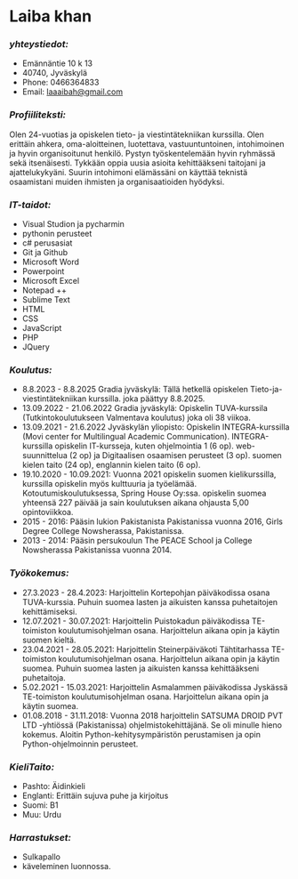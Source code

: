 # **Laiba khan**
### ***yhteystiedot:*** 
- Emännäntie 10 k 13
- 40740, Jyväskylä
- Phone: 0466364833
- Email: laaaibah@gmail.com 

### ***Profiiliteksti:***
Olen 24-vuotias ja opiskelen tieto- ja viestintätekniikan kurssilla. Olen erittäin ahkera, oma-aloitteinen, luotettava, vastuuntuntoinen, intohimoinen ja hyvin organisoitunut henkilö. Pystyn työskentelemään hyvin ryhmässä sekä itsenäisesti. Tykkään oppia uusia asioita kehittääkseni taitojani ja ajattelukykyäni. Suurin intohimoni elämässäni on käyttää teknistä osaamistani muiden ihmisten ja organisaatioiden hyödyksi.

### ***IT-taidot:***
- Visual Studion ja pycharmin 
- pythonin perusteet
- c# perusasiat
- Git ja Github
- Microsoft Word
- Powerpoint
- Microsoft Excel
- Notepad ++ 
- Sublime Text
- HTML
- CSS
- JavaScript
- PHP
- JQuery

### ***Koulutus:***
- 8.8.2023 - 8.8.2025 Gradia jyväskylä: Tällä hetkellä opiskelen Tieto-ja-viestintätekniikan kurssilla. joka päättyy 8.8.2025.
- 13.09.2022 - 21.06.2022 Gradia jyväskylä: Opiskelin TUVA-kurssila (Tutkintokoulutukseen Valmentava koulutus) joka oli 38 viikoa.
- 13.09.2021 - 21.6.2022 Jyväskylän yliopisto: Opiskelin INTEGRA-kurssilla (Movi center for Multilingual Academic Communication). INTEGRA-kurssilla opiskelin IT-kursseja, kuten ohjelmointia 1 (6 op). web-suunnittelua (2 op) ja Digitaalisen osaamisen perusteet (3 op). suomen kielen taito (24 op), englannin kielen taito (6 op).
- 19.10.2020 - 10.09.2021: Vuonna 2021 opiskelin suomen kielikurssilla, kurssilla opiskelin myös kulttuuria ja työelämää. Kotoutumiskoulutuksessa, Spring House Oy:ssa. opiskelin suomea yhteensä 227 päivää ja sain  koulutuksen aikana ohjausta 5,00 opintoviikkoa.
- 2015 - 2016: Pääsin lukion Pakistanista Pakistanissa vuonna 2016, Girls Degree College Nowsherassa, Pakistanissa. 
- 2013 - 2014:  Pääsin persukoulun The PEACE School ja College Nowsherassa Pakistanissa vuonna 2014.


### ***Työkokemus:***
- 27.3.2023 - 28.4.2023: Harjoittelin Kortepohjan päiväkodissa osana TUVA-kurssia. Puhuin suomea lasten ja aikuisten kanssa puhetaitojen kehittämiseksi.
- 12.07.2021 - 30.07.2021: Harjoittelin Puistokadun päiväkodissa TE-toimiston koulutumisohjelman osana. Harjoittelun aikana opin ja käytin suomen kieltä. 
- 23.04.2021 - 28.05.2021: Harjoittelin Steinerpäiväkoti Tähtitarhassa  TE-toimiston koulutumisohjelman osana. Harjoittelun aikana opin ja käytin suomea. Puhuin suomea lasten ja aikuisten kanssa kehittääkseni puhetaitoja.
- 5.02.2021 - 15.03.2021:  Harjoittelin Asmalammen päiväkodissa Jyskässä  TE-toimiston koulutumisohjelman osana. Harjoittelun aikana opin ja käytin suomea.
- 01.08.2018 - 31.11.2018: Vuonna 2018 harjoittelin SATSUMA DROID PVT LTD -yhtiössä (Pakistanissa) ohjelmistokehittäjänä. Se oli minulle hieno kokemus. Aloitin Python-kehitysympäristön perustamisen ja opin Python-ohjelmoinnin perusteet.

### ***KieliTaito:***
- Pashto: Äidinkieli
- Englanti: Erittäin sujuva puhe ja kirjoitus
- Suomi: B1 
- Muu: Urdu

### ***Harrastukset:***
- Sulkapallo 
- käveleminen luonnossa.